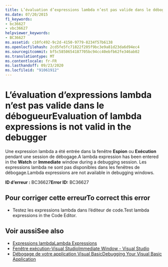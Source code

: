 ```yaml
---
title: L’évaluation d’expressions lambda n’est pas valide dans le débogueur
ms.date: 07/20/2015
f1_keywords:
- bc36627
- vbc36627
helpviewer_keywords:
- BC36627
ms.assetid: c10fc492-9c2d-4150-9779-8234f57b6138
ms.openlocfilehash: 2cd5fe5fc71822f205f9bc3e9a81d23da6d94ec4
ms.sourcegitcommit: bf5c5850654187705bc94cc40ebfb62fe346ab02
ms.translationtype: MT
ms.contentlocale: fr-FR
ms.lasthandoff: 09/23/2020
ms.locfileid: "91061912"
---
```

# <a name="evaluation-of-lambda-expressions-is-not-valid-in-the-debugger"></a><span data-ttu-id="d45e6-102">L’évaluation d’expressions lambda n’est pas valide dans le débogueur</span><span class="sxs-lookup"><span data-stu-id="d45e6-102">Evaluation of lambda expressions is not valid in the debugger</span></span>

<span data-ttu-id="d45e6-103">Une expression lambda a été entrée dans la fenêtre **Espion** ou **Exécution** pendant une session de débogage.</span><span class="sxs-lookup"><span data-stu-id="d45e6-103">A lambda expression has been entered in the **Watch** or **Immediate** window during a debugging session.</span></span> <span data-ttu-id="d45e6-104">Les expressions lambda ne sont pas disponibles dans les fenêtres de débogage.</span><span class="sxs-lookup"><span data-stu-id="d45e6-104">Lambda expressions are not available in debugging windows.</span></span>  
  
 <span data-ttu-id="d45e6-105">**ID d’erreur :** BC36627</span><span class="sxs-lookup"><span data-stu-id="d45e6-105">**Error ID:** BC36627</span></span>  
  
## <a name="to-correct-this-error"></a><span data-ttu-id="d45e6-106">Pour corriger cette erreur</span><span class="sxs-lookup"><span data-stu-id="d45e6-106">To correct this error</span></span>  
  
- <span data-ttu-id="d45e6-107">Testez les expressions lambda dans l’éditeur de code.</span><span class="sxs-lookup"><span data-stu-id="d45e6-107">Test lambda expressions in the Code Editor.</span></span>  
  
## <a name="see-also"></a><span data-ttu-id="d45e6-108">Voir aussi</span><span class="sxs-lookup"><span data-stu-id="d45e6-108">See also</span></span>

- [<span data-ttu-id="d45e6-109">Expressions lambda</span><span class="sxs-lookup"><span data-stu-id="d45e6-109">Lambda Expressions</span></span>](../programming-guide/language-features/procedures/lambda-expressions.md)
- [<span data-ttu-id="d45e6-110">Fenêtre exécution-Visual Studio</span><span class="sxs-lookup"><span data-stu-id="d45e6-110">Immediate Window - Visual Studio</span></span>](/visualstudio/ide/reference/immediate-window)
- [<span data-ttu-id="d45e6-111">Débogage de votre application Visual Basic</span><span class="sxs-lookup"><span data-stu-id="d45e6-111">Debugging Your Visual Basic Application</span></span>](/visualstudio/debugger/debugger-basics)

